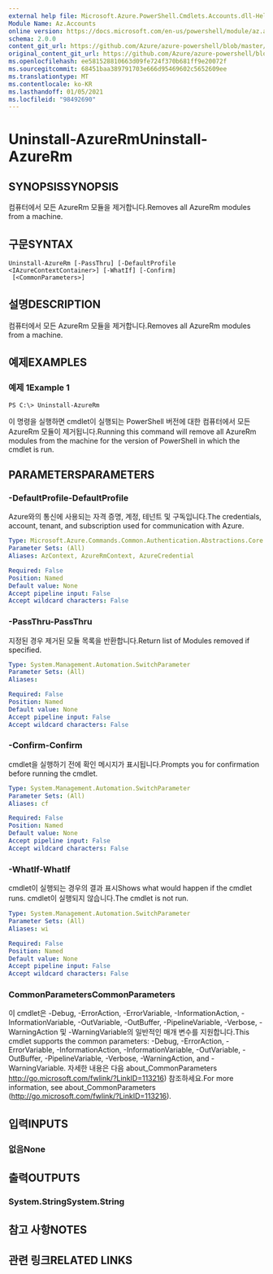 ```yaml
---
external help file: Microsoft.Azure.PowerShell.Cmdlets.Accounts.dll-Help.xml
Module Name: Az.Accounts
online version: https://docs.microsoft.com/en-us/powershell/module/az.accounts/uninstall-azurerm
schema: 2.0.0
content_git_url: https://github.com/Azure/azure-powershell/blob/master/src/Accounts/Accounts/help/Uninstall-AzureRm.md
original_content_git_url: https://github.com/Azure/azure-powershell/blob/master/src/Accounts/Accounts/help/Uninstall-AzureRm.md
ms.openlocfilehash: ee581528810663d09fe724f370b681ff9e20072f
ms.sourcegitcommit: 68451baa389791703e666d95469602c5652609ee
ms.translationtype: MT
ms.contentlocale: ko-KR
ms.lasthandoff: 01/05/2021
ms.locfileid: "98492690"
---
```

# <span data-ttu-id="bb474-101">Uninstall-AzureRm</span><span class="sxs-lookup"><span data-stu-id="bb474-101">Uninstall-AzureRm</span></span>

## <span data-ttu-id="bb474-102">SYNOPSIS</span><span class="sxs-lookup"><span data-stu-id="bb474-102">SYNOPSIS</span></span>
<span data-ttu-id="bb474-103">컴퓨터에서 모든 AzureRm 모듈을 제거합니다.</span><span class="sxs-lookup"><span data-stu-id="bb474-103">Removes all AzureRm modules from a machine.</span></span>

## <span data-ttu-id="bb474-104">구문</span><span class="sxs-lookup"><span data-stu-id="bb474-104">SYNTAX</span></span>

```
Uninstall-AzureRm [-PassThru] [-DefaultProfile <IAzureContextContainer>] [-WhatIf] [-Confirm]
 [<CommonParameters>]
```

## <span data-ttu-id="bb474-105">설명</span><span class="sxs-lookup"><span data-stu-id="bb474-105">DESCRIPTION</span></span>
<span data-ttu-id="bb474-106">컴퓨터에서 모든 AzureRm 모듈을 제거합니다.</span><span class="sxs-lookup"><span data-stu-id="bb474-106">Removes all AzureRm modules from a machine.</span></span>

## <span data-ttu-id="bb474-107">예제</span><span class="sxs-lookup"><span data-stu-id="bb474-107">EXAMPLES</span></span>

### <span data-ttu-id="bb474-108">예제 1</span><span class="sxs-lookup"><span data-stu-id="bb474-108">Example 1</span></span>
```
PS C:\> Uninstall-AzureRm
```

<span data-ttu-id="bb474-109">이 명령을 실행하면 cmdlet이 실행되는 PowerShell 버전에 대한 컴퓨터에서 모든 AzureRm 모듈이 제거됩니다.</span><span class="sxs-lookup"><span data-stu-id="bb474-109">Running this command will remove all AzureRm modules from the machine for the version of PowerShell in which the cmdlet is run.</span></span>

## <span data-ttu-id="bb474-110">PARAMETERS</span><span class="sxs-lookup"><span data-stu-id="bb474-110">PARAMETERS</span></span>

### <span data-ttu-id="bb474-111">-DefaultProfile</span><span class="sxs-lookup"><span data-stu-id="bb474-111">-DefaultProfile</span></span>
<span data-ttu-id="bb474-112">Azure와의 통신에 사용되는 자격 증명, 계정, 테넌트 및 구독입니다.</span><span class="sxs-lookup"><span data-stu-id="bb474-112">The credentials, account, tenant, and subscription used for communication with Azure.</span></span>

```yaml
Type: Microsoft.Azure.Commands.Common.Authentication.Abstractions.Core.IAzureContextContainer
Parameter Sets: (All)
Aliases: AzContext, AzureRmContext, AzureCredential

Required: False
Position: Named
Default value: None
Accept pipeline input: False
Accept wildcard characters: False
```

### <span data-ttu-id="bb474-113">-PassThru</span><span class="sxs-lookup"><span data-stu-id="bb474-113">-PassThru</span></span>
<span data-ttu-id="bb474-114">지정된 경우 제거된 모듈 목록을 반환합니다.</span><span class="sxs-lookup"><span data-stu-id="bb474-114">Return list of Modules removed if specified.</span></span>

```yaml
Type: System.Management.Automation.SwitchParameter
Parameter Sets: (All)
Aliases:

Required: False
Position: Named
Default value: None
Accept pipeline input: False
Accept wildcard characters: False
```

### <span data-ttu-id="bb474-115">-Confirm</span><span class="sxs-lookup"><span data-stu-id="bb474-115">-Confirm</span></span>
<span data-ttu-id="bb474-116">cmdlet을 실행하기 전에 확인 메시지가 표시됩니다.</span><span class="sxs-lookup"><span data-stu-id="bb474-116">Prompts you for confirmation before running the cmdlet.</span></span>

```yaml
Type: System.Management.Automation.SwitchParameter
Parameter Sets: (All)
Aliases: cf

Required: False
Position: Named
Default value: None
Accept pipeline input: False
Accept wildcard characters: False
```

### <span data-ttu-id="bb474-117">-WhatIf</span><span class="sxs-lookup"><span data-stu-id="bb474-117">-WhatIf</span></span>
<span data-ttu-id="bb474-118">cmdlet이 실행되는 경우의 결과 표시</span><span class="sxs-lookup"><span data-stu-id="bb474-118">Shows what would happen if the cmdlet runs.</span></span>
<span data-ttu-id="bb474-119">cmdlet이 실행되지 않습니다.</span><span class="sxs-lookup"><span data-stu-id="bb474-119">The cmdlet is not run.</span></span>

```yaml
Type: System.Management.Automation.SwitchParameter
Parameter Sets: (All)
Aliases: wi

Required: False
Position: Named
Default value: None
Accept pipeline input: False
Accept wildcard characters: False
```

### <span data-ttu-id="bb474-120">CommonParameters</span><span class="sxs-lookup"><span data-stu-id="bb474-120">CommonParameters</span></span>
<span data-ttu-id="bb474-121">이 cmdlet은 -Debug, -ErrorAction, -ErrorVariable, -InformationAction, -InformationVariable, -OutVariable, -OutBuffer, -PipelineVariable, -Verbose, -WarningAction 및 -WarningVariable의 일반적인 매개 변수를 지원합니다.</span><span class="sxs-lookup"><span data-stu-id="bb474-121">This cmdlet supports the common parameters: -Debug, -ErrorAction, -ErrorVariable, -InformationAction, -InformationVariable, -OutVariable, -OutBuffer, -PipelineVariable, -Verbose, -WarningAction, and -WarningVariable.</span></span> <span data-ttu-id="bb474-122">자세한 내용은 다음 about_CommonParameters http://go.microsoft.com/fwlink/?LinkID=113216) 참조하세요.</span><span class="sxs-lookup"><span data-stu-id="bb474-122">For more information, see about_CommonParameters (http://go.microsoft.com/fwlink/?LinkID=113216).</span></span>

## <span data-ttu-id="bb474-123">입력</span><span class="sxs-lookup"><span data-stu-id="bb474-123">INPUTS</span></span>

### <span data-ttu-id="bb474-124">없음</span><span class="sxs-lookup"><span data-stu-id="bb474-124">None</span></span>

## <span data-ttu-id="bb474-125">출력</span><span class="sxs-lookup"><span data-stu-id="bb474-125">OUTPUTS</span></span>

### <span data-ttu-id="bb474-126">System.String</span><span class="sxs-lookup"><span data-stu-id="bb474-126">System.String</span></span>

## <span data-ttu-id="bb474-127">참고 사항</span><span class="sxs-lookup"><span data-stu-id="bb474-127">NOTES</span></span>

## <span data-ttu-id="bb474-128">관련 링크</span><span class="sxs-lookup"><span data-stu-id="bb474-128">RELATED LINKS</span></span>
